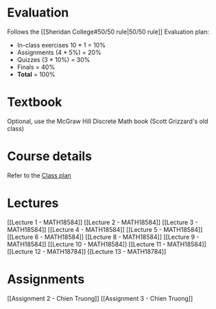 # Evaluation
Follows the [[Sheridan College#50/50 rule|50/50 rule]]
Evaluation plan:
- In-class exercises 10 * 1 = 10%
- Assignments (4 * 5%) = 20%
- Quizzes (3 * 10%) = 30%
- Finals = 40%
- **Total** = 100%
# Textbook
Optional, use the McGraw Hill Discrete Math book (Scott Grizzard's old class)
# Course details
Refer to the <a href="https://slate.sheridancollege.ca/d2l/le/content/1136444/viewContent/14766729/View">Class plan</a>
# Lectures
[[Lecture 1 - MATH18584]]
[[Lecture 2 - MATH18584]]
[[Lecture 3 - MATH18584]]
[[Lecture 4 - MATH18584]]
[[Lecture 5 - MATH18584]]
[[Lecture 6 - MATH18584]]
[[Lecture 8 - MATH18584]]
[[Lecture 9 - MATH18584]]
[[Lecture 10 - MATH18584]]
[[Lecture 11 - MATH18584]]
[[Lecture 12 - MATH18784]]
[[Lecture 13 - MATH18784]]
# Assignments
[[Assignment 2 - Chien Truong]]
[[Assignment 3 - Chien Truong]]
